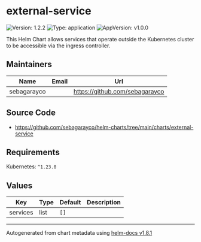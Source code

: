 # external-service

![Version: 1.2.2](https://img.shields.io/badge/Version-1.2.2-informational?style=flat-square) ![Type: application](https://img.shields.io/badge/Type-application-informational?style=flat-square) ![AppVersion: v1.0.0](https://img.shields.io/badge/AppVersion-v1.0.0-informational?style=flat-square)

This Helm Chart allows services that operate outside the Kubernetes cluster to be accessible via the ingress controller.

## Maintainers

| Name | Email | Url |
| ---- | ------ | --- |
| sebagarayco |  | <https://github.com/sebagarayco> |

## Source Code

* <https://github.com/sebagarayco/helm-charts/tree/main/charts/external-service>

## Requirements

Kubernetes: `^1.23.0`

## Values

| Key | Type | Default | Description |
|-----|------|---------|-------------|
| services | list | `[]` |  |

----------------------------------------------
Autogenerated from chart metadata using [helm-docs v1.8.1](https://github.com/norwoodj/helm-docs/releases/v1.8.1)
